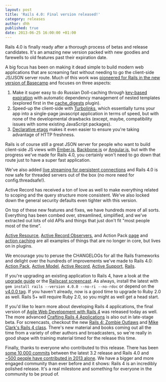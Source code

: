 ```yaml
---
layout: post
title: 'Rails 4.0: Final version released!'
category: releases
author: dhh
published: true
date: 2013-06-25 16:00:00 +01:00
---
```

Rails 4.0 is finally ready after a thorough process of betas and release candidates. It's an amazing new version packed with new goodies and farewells to old features past their expiration date.

A big focus has been on making it dead simple to build modern web applications that are screaming fast without needing to go the client-side JS/JSON server route. Much of this work was <a href="http://37signals.com/svn/posts/3112-how-basecamp-next-got-to-be-so-damn-fast-without-using-much-client-side-ui">pioneered for Rails in the new version of Basecamp</a> and focuses on three aspects:

1. Make it super easy to do Russian Doll-caching through <a href="http://37signals.com/svn/posts/3113-how-key-based-cache-expiration-works">key-based expiration</a> with automatic dependency management of nested templates (explored first in the <a href="https://github.com/rails/cache_digests">cache_digests</a> plugin).
1. Speed-up the client-side with <a href="https://github.com/rails/turbolinks/">Turbolinks</a>, which essentially turns your app into a single-page javascript application in terms of speed, but with none of the developmental drawbacks (except, maybe, compatibility issues with some existing JavaScript packages).
1. <a href="https://github.com/rails/rails/commit/ed5c938fa36995f06d4917d9543ba78ed506bb8d">Declarative etags</a> makes it even easier to ensure you're taking advantage of HTTP freshness.

Rails is of course still a great JSON server for people who want to build client-side JS views with <a href="http://emberjs.com">Ember.js</a>, <a href="http://backbonejs.org">Backbone.js</a> or <a href="http://angularjs.org">Angular.js</a>, but with the progress we've made for Rails 4.0, you certainly won't need to go down that route just to have a super fast application.

We've also added <a href="http://tenderlovemaking.com/2012/07/30/is-it-live.html">live streaming for persistent connections</a> and Rails 4.0 is now safe for threaded servers out of the box (no more need for config.threadsafe!).

Active Record has received a ton of love as well to make everything related to scoping and the query structure more consistent. We've also locked down the general security defaults even tighter with this version.

On top of these new features and fixes, we have hundreds more of all sorts. Everything has been combed over, streamlined, simplified, and we've extracted out lots of old APIs and things that just don't fit "most people most of the time". 

<a href="https://github.com/rails/activeresource">Active Resource</a>, <a href="https://github.com/rails/rails-observers">Active Record Observers</a>, and Action Pack <a href="https://github.com/rails/actionpack-page_caching">page</a> and <a href="https://github.com/rails/actionpack-action_caching">action caching</a> are all examples of things that are no longer in core, but lives on in plugins.

We encourage you to peruse the CHANGELOGs for all the Rails frameworks and delight over the hundreds of improvements we've made to Rails 4.0: <a href="https://github.com/rails/rails/blob/v4.0.0/actionpack/CHANGELOG.md">Action Pack</a>, <a href="https://github.com/rails/rails/blob/v4.0.0/activemodel/CHANGELOG.md">Active Model</a>, <a href="https://github.com/rails/rails/blob/v4.0.0/activerecord/CHANGELOG.md">Active Record</a>, <a href="https://github.com/rails/rails/blob/v4.0.0/activesupport/CHANGELOG.md">Active Support</a>, <a href="https://github.com/rails/rails/blob/v4.0.0/railties/CHANGELOG.md">Rails</a>.

If you're upgrading an existing application to Rails 4, have a look at the <a href="http://edgeguides.rubyonrails.org/upgrading_ruby_on_rails.html#upgrading-from-rails-3-2-to-rails-4-0">upgrade guide</a> or the <a href="http://railscasts.com/episodes/415-upgrading-to-rails-4">Railscast screencast</a>. As always, install the latest with `gem install rails --version 4.0.0 --no-ri --no-rdoc` or depend on the <a href="https://github.com/rails/rails/tree/v4.0.0">v4.0.0 tag</a>. If you haven't already, now is a good time to upgrade to Ruby 2.0 as well. Rails 5+ will require Ruby 2.0, so you might as well get a head start.

If you'd like to learn more about developing Rails 4 applications, the final version of <a href="http://pragprog.com/book/rails4/agile-web-development-with-rails">Agile Web Development with Rails 4</a> was released today as well. The more advanced <a href="http://pragprog.com/book/jvrails2/crafting-rails-applications">Crafting Rails 4 Applications</a> is also out in late-stage beta. For screencasts, checkout the new <a href="http://rails4.codeschool.com/videos">Rails 4: Zombie Outlaws</a> and <a href="http://pragmaticstudio.com/rails">Mike Clark's Rails 4 class</a>. There's new material and books coming out all the time from a variety of other authors and broadcasters, so we're really in good shape with training material timed for the release this time.

Finally, thanks to everyone who contributed to this release. There has been <a href="https://github.com/rails/rails/compare/3-2-stable...4-0-0">some 10,000 commits</a> between the latest 3.2 release and Rails 4.0 and <a href="http://contributors.rubyonrails.org/contributors/in-time-window/this-year">~500 people have contributed in 2013 alone</a>. We have a bigger and more engaged community than ever before and it shows: Rails 4 is an incredibly polished release. It's a real milestone and something for everyone in the community to be proud of.